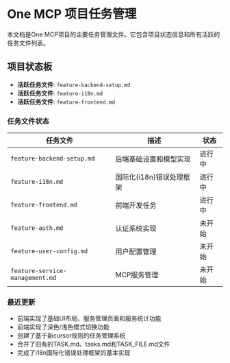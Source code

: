 # One MCP 项目任务管理

本文档是One MCP项目的主要任务管理文件。它包含项目状态信息和所有活跃的任务文件列表。

## 项目状态板

- **活跃任务文件**: `feature-backend-setup.md`
- **活跃任务文件**: `feature-i18n.md`
- **活跃任务文件**: `feature-frontend.md`

### 任务文件状态

| 任务文件 | 描述 | 状态 |
|---------|------|------|
| `feature-backend-setup.md` | 后端基础设置和模型实现 | 进行中 |
| `feature-i18n.md` | 国际化(i18n)错误处理框架 | 进行中 |
| `feature-frontend.md` | 前端开发任务 | 进行中 |
| `feature-auth.md` | 认证系统实现 | 未开始 |
| `feature-user-config.md` | 用户配置管理 | 未开始 |
| `feature-service-management.md` | MCP服务管理 | 未开始 |

### 最近更新

- 前端实现了基础UI布局、服务管理页面和服务统计功能
- 前端实现了深色/浅色模式切换功能
- 创建了基于新cursor规则的任务管理系统
- 合并了旧有的TASK.md、tasks.md和TASK_FILE.md文件
- 完成了i18n国际化错误处理框架的基本实现 